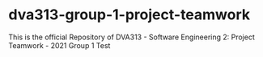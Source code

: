 # dva313-group-1-project-teamwork
This is the official Repository of DVA313 - Software Engineering 2: Project Teamwork - 2021 Group 1
Test